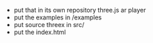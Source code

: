 - put that in its own repository three.js ar player
- put the examples in /examples
- put source threex in src/
- put the index.html
